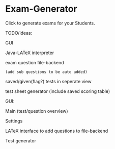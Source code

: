 # Exam-Generator
Click to generate exams for your Students.

TODO/ideas:

  GUI
  
  Java-LATeX interpreter
  
  exam question file-backend
  
    (add sub questions to be auto added)
  saved/given(flag?) tests in seperate view
  
  test sheet generator (include saved scoring table)
  
  
GUI:

  Main (test/question overview)
  
  Settings
  
  LATeX interface to add questions to file-backend
  
  Test generator
